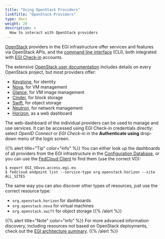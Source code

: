 ```yaml
---
title: "Using OpenStack Providers"
linkTitle: "OpenStack Providers"
type: docs
weight: 20
description: >
  How to interact with OpenStack providers
---
```


[OpenStack](https://openstack.org) providers in the EGI infrastructure
offer services and features via OpenStack APIs, and the
[command line interface](../cli) (CLI), both integrated with
[EGI Check-in](../../check-in) accounts.

The extensive [OpenStack user documentation](https://docs.openstack.org/user/)
includes details on every OpenStack project, but most providers offer:

- [Keystone](https://docs.openstack.org/keystone/latest/), for identity
- [Nova](https://docs.openstack.org/nova/latest/), for VM management
- [Glance](https://docs.openstack.org/glance/latest/), for VM image
  management
- [Cinder](https://docs.openstack.org/cinder/latest/), for block storage
- [Swift](https://docs.openstack.org/swift/latest/), for object storage
- [Neutron](https://docs.openstack.org/neutron/latest/), for network
  management
- [Horizon](https://docs.openstack.org/horizon/latest/), as a web
  dashboard

The web-dashboard of the individual providers can be used to manage and use
services. It can be accessed using EGI Check-in credentials directly:
select _OpenID Connect_ or _EGI Check-in_ in the **Authenticate using**
drop-down menu of the login screen.

{{% alert title="Tip" color="info" %}} You can either look up the dashboards
of all providers from the EGI infrastructure in the
[Configuration Database](../../../internal/configuration-database),
or you can use the [FedCloud Client](../cli) to find them (use the correct VO):

```shell
$ export EGI_VO=vo.access.egi.eu
$ fedcloud endpoint list --service-type org.openstack.horizon --site ALL_SITES
```

The same way you can also discover other types of resources, just use the
correct resource type:

- `org.openstack.horizon` for dashboards
- `org.openstack.nova` for virtual machines
- `org.openstack.swift` for object storage
{{% /alert %}}

{{% alert title="Note" color="info" %}} For more advanced information discovery,
including resources not based on OpenStack deployments, check out the
[EGI architecture summary](../architecture/#information-discovery).
{{% /alert %}}
